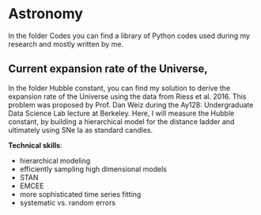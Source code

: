 # Astronomy

In the folder Codes you can find a library of Python codes used during my research and
mostly written by me.

## Current expansion rate of the Universe,  

In the folder Hubble constant, you can find my solution to derive the expansion rate of the Universe using the data from Riess et al. 2016. This problem was proposed by Prof. Dan Weiz during the Ay128: Undergraduate Data Science Lab lecture at Berkeley. Here, I will measure the Hubble constant, by building a hierarchical model for the distance ladder and ultimately using SNe Ia as standard candles.  


**Technical skills**: 

+ hierarchical modeling
+ efficiently sampling high dimensional models
+ STAN
+ EMCEE
+ more sophisticated time series fitting
+ systematic vs. random errors
